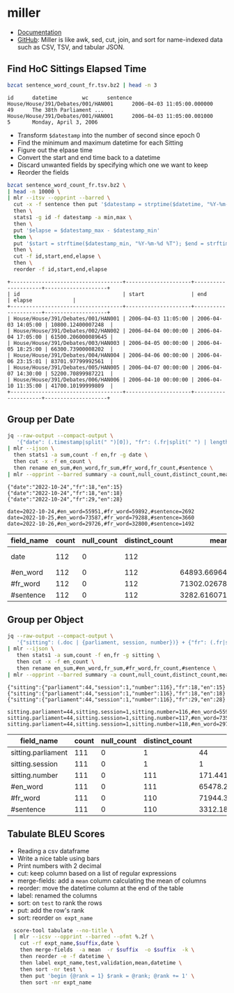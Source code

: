# miller

- [Documentation](https://miller.readthedocs.io)
- [GitHub](https://github.com/johnkerl/miller): Miller is like awk, sed, cut, join, and sort for name-indexed data such as CSV, TSV, and tabular JSON.

## Find HoC Sittings Elapsed Time

```sh
bzcat sentence_word_count_fr.tsv.bz2 | head -n 3
```

```
id      datetime        wc      sentence
House/House/391/Debates/001/HAN001      2006-04-03 11:05:00.000000      49      The 38th Parliament ...
House/House/391/Debates/001/HAN001      2006-04-03 11:05:00.001000      5       Monday, April 3, 2006
```

- Transform `$datestamp` into the number of second since epoch 0
- Find the minimum and maximum datetime for each Sitting
- Figure out the elpase time
- Convert the start and end time back to a datetime
- Discard unwanted fields by specifying which one we want to keep
- Reorder the fields

```sh
bzcat sentence_word_count_fr.tsv.bz2 \
| head -n 10000 \
| mlr --itsv --opprint --barred \
  cut -x -f sentence then put '$datestamp = strptime($datetime, "%Y-%m-%d %T.%f")' \
  then \
  stats1 -g id -f datestamp -a min,max \
  then \
  put '$elapse = $datestamp_max - $datestamp_min'
  then \
  put '$start = strftime($datestamp_min, "%Y-%m-%d %T"); $end = strftime($datestamp_max, "%Y-%m-%d %T")' \
  then \
  cut -f id,start,end,elapse \
  then \
  reorder -f id,start,end,elapse
```

```
+------------------------------------+---------------------+---------------------+--------------------+
| id                                 | start               | end                 | elapse             |
+------------------------------------+---------------------+---------------------+--------------------+
| House/House/391/Debates/001/HAN001 | 2006-04-03 11:05:00 | 2006-04-03 14:05:00 | 10800.12400007248  |
| House/House/391/Debates/002/HAN002 | 2006-04-04 00:00:00 | 2006-04-04 17:05:00 | 61500.206000089645 |
| House/House/391/Debates/003/HAN003 | 2006-04-05 00:00:00 | 2006-04-05 18:25:00 | 66300.73900008202  |
| House/House/391/Debates/004/HAN004 | 2006-04-06 00:00:00 | 2006-04-06 23:15:01 | 83701.97799992561  |
| House/House/391/Debates/005/HAN005 | 2006-04-07 00:00:00 | 2006-04-07 14:30:00 | 52200.70899987221  |
| House/House/391/Debates/006/HAN006 | 2006-04-10 00:00:00 | 2006-04-10 11:35:00 | 41700.10199999809  |
+------------------------------------+---------------------+---------------------+--------------------+
```

## Group per Date

```sh
jq --raw-output --compact-output \
   '{"date": (.timestamp|split(" ")[0]), "fr": (.fr|split(" ") | length), "en": (.en|split(" ")|length)}' \
| mlr --ijson \
  then stats1 -a sum,count -f en,fr -g date \
  then cut -x -f en_count \
  then rename en_sum,#en_word,fr_sum,#fr_word,fr_count,#sentence \
| mlr --opprint --barred summary -a count,null_count,distinct_count,mean,min,median,max,stddev
```

```
{"date":"2022-10-24","fr":18,"en":15}
{"date":"2022-10-24","fr":18,"en":18}
{"date":"2022-10-24","fr":29,"en":28}
```

```
date=2022-10-24,#en_word=55951,#fr_word=59892,#sentence=2692
date=2022-10-25,#en_word=73587,#fr_word=79288,#sentence=3660
date=2022-10-26,#en_word=29726,#fr_word=32800,#sentence=1492
```

| field_name | count | null_count | distinct_count | mean               | stddev             | min        | median     | max        |
| ---------- | ----- | ---------- | -------------- | ------------------ | ------------------ | ---------- | ---------- | ---------- |
| date       | 112   | 0          | 112            |                    |                    | 2022-10-24 | 2023-03-23 | 2023-09-29 |
| #en_word   | 112   | 0          | 112            | 64893.669642857145 | 25599.55527604576  | 2812       | 68386      | 123193     |
| #fr_word   | 112   | 0          | 112            | 71302.02678571429  | 27863.87682146542  | 3150       | 76163      | 133257     |
| #sentence  | 112   | 0          | 112            | 3282.6160714285716 | 1318.6068832416186 | 128        | 3502       | 6373       |

## Group per Object

```sh
jq --raw-output --compact-output \
   '{"sitting": (.doc | {parliament, session, number})} + {"fr": (.fr|split(" ") | length), "en": (.en|split(" ")|length)}' \
| mlr --ijson \
   then stats1 -a sum,count -f en,fr -g sitting \
   then cut -x -f en_count \
   then rename en_sum,#en_word,fr_sum,#fr_word,fr_count,#sentence \
| mlr --opprint --barred summary -a count,null_count,distinct_count,mean,min,median,max,stddev
```

```
{"sitting":{"parliament":44,"session":1,"number":116},"fr":18,"en":15}
{"sitting":{"parliament":44,"session":1,"number":116},"fr":18,"en":18}
{"sitting":{"parliament":44,"session":1,"number":116},"fr":29,"en":28}
```

```
sitting.parliament=44,sitting.session=1,sitting.number=116,#en_word=55951,#fr_word=59892,#sentence=2692
sitting.parliament=44,sitting.session=1,sitting.number=117,#en_word=73587,#fr_word=79288,#sentence=3660
sitting.parliament=44,sitting.session=1,sitting.number=118,#en_word=29726,#fr_word=32800,#sentence=1492
```

| field_name         | count | null_count | distinct_count | mean               | stddev             | min   | median | max    |
| ------------------ | ----- | ---------- | -------------- | ------------------ | ------------------ | ----- | ------ | ------ |
| sitting.parliament | 111   | 0          | 1              | 44                 | 0                  | 44    | 44     | 44     |
| sitting.session    | 111   | 0          | 1              | 1                  | 0                  | 1     | 1      | 1      |
| sitting.number     | 111   | 0          | 111            | 171.44144144144144 | 32.61697402069964  | 116   | 171    | 227    |
| #en_word           | 111   | 0          | 111            | 65478.2972972973   | 25569.833917971166 | 23026 | 68386  | 131905 |
| #fr_word           | 111   | 0          | 110            | 71944.38738738738  | 27816.245672487912 | 25521 | 76163  | 142068 |
| #sentence          | 111   | 0          | 110            | 3312.189189189189  | 1315.06589889158   | 1147  | 3502   | 6588   |

## Tabulate BLEU Scores

- Reading a csv dataframe
- Write a nice table using bars
- Print numbers with 2 decimal
- cut: keep column based on a list of regular expressions
- merge-fields: add a `mean` column calculating the mean of columns
- reorder: move the datetime column at the end of the table
- label: renamed the columns
- sort: on `test` to rank the rows
- put: add the row's rank
- sort: reorder `on expt_name`

```sh
  score-tool tabulate --no-title \
  | mlr --icsv --opprint --barred --ofmt %.2f \
    cut -rf expt_name,$suffix,date \
    then merge-fields  -a mean  -r $suffix  -o $suffix  -k \
    then reorder -e -f datetime \
    then label expt_name,test,validation,mean,datetime \
    then sort -nr test \
    then put 'begin {@rank = 1} $rank = @rank; @rank += 1' \
    then sort -nr expt_name
```

